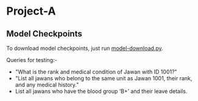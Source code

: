 # Project-A

## Model Checkpoints
To download model checkpoints, just run [model-download.py](https://github.com/Aaditya019Jain/Project-A/blob/main/model-download.py).


Queries for testing:-
<ul>
  <li>"What is the rank and medical condition of Jawan with ID 1001?"</li>
  <li>"List all jawans who belong to the same unit as Jawan 1001, their rank, and any medical history."</li>
  <li>List all jawans who have the blood group ‘B+’ and their leave details.</li>
</ul>
